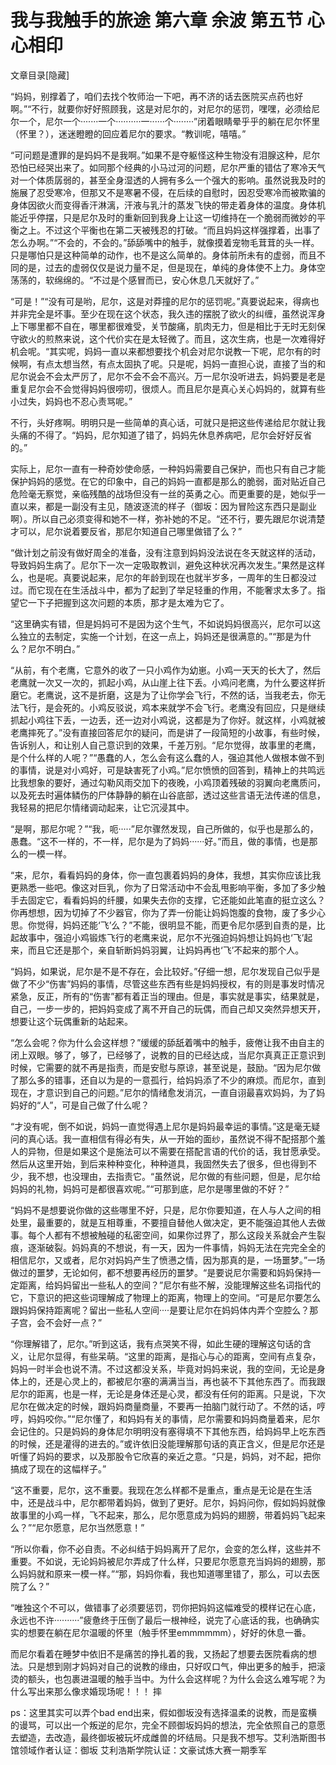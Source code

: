 # 我与我触手的旅途 第六章 余波 第五节 心心相印

文章目录[隐藏] 

“妈妈，别撑着了，咱们去找个牧师治一下吧，再不济的话去医院买点药也好啊。”“不行，就要你好好照顾我，这是对尼尔的，对尼尔的惩罚，嘿嘿，必须给尼尔一个，尼尔一个·······一个··········一······个········”闭着眼睛晕乎乎的躺在尼尔怀里（怀里？），迷迷瞪瞪的回应着尼尔的要求。“教训呢，嘻嘻。”

“可问题是遭罪的是妈妈不是我啊。”如果不是夺躯怪这种生物没有泪腺这种，尼尔恐怕已经哭出来了。如同那个经典的小马过河的问题，尼尔严重的错估了寒冷天气对一个体质孱弱的，甚至全身湿透的人拥有多么一个强大的影响。虽然说我及时的施展了忍受寒冷，但那又不是寒暑不侵，在后续的自慰时，因忍受寒冷而被欺骗的身体因欲火而变得香汗淋漓，汗液与乳汁的蒸发飞快的带走着身体的温度。身体机能近乎停摆，只是尼尔及时的重新回到我身上让这一切维持在一个脆弱而微妙的平衡之上。不过这个平衡也在第二天被残忍的打破。“而且妈妈这样强撑着，出事了怎么办啊。”“不会的，不会的。”舔舔嘴中的触手，就像摸着宠物毛茸茸的头一样。只是哪怕只是这种简单的动作，也不是这么简单的。身体前所未有的虚弱，而且不同的是，过去的虚弱仅仅是说力量不足，但是现在，单纯的身体使不上力。身体空荡荡的，软绵绵的。“不过是个感冒而已，安心休息几天就好了。”

“可是！”“没有可是哟，尼尔，这是对莽撞的尼尔的惩罚呢。”真要说起来，得病也并非完全是坏事。至少在现在这个状态，我久违的摆脱了欲火的纠缠，虽然说浑身上下哪里都不自在，哪里都很难受，关节酸痛，肌肉无力，但是相比于无时无刻保守欲火的煎熬来说，这个代价实在是太轻微了。而且，这次生病，也是一次难得好机会呢。“其实呢，妈妈一直以来都想要找个机会对尼尔说教一下呢，尼尔有的时候啊，有点太想当然，有点太固执了呢。只是呢，妈妈一直担心说，直接了当的和尼尔说会不会太严厉了，尼尔不会不会不高兴。万一尼尔没听进去，妈妈要是老是重复尼尔会不会觉得妈妈很唠叨，很烦人。而且尼尔是真心关心妈妈的，就算有些小过失，妈妈也不忍心责骂呢。”

不行，头好疼啊。明明只是一些简单的真心话，可就只是把这些传递给尼尔就让我头痛的不得了。“妈妈，尼尔知道了错了，妈妈先休息养病吧，尼尔会好好反省的。”

实际上，尼尔一直有一种奇妙使命感，一种妈妈需要自己保护，而也只有自己才能保护妈妈的感觉。在它的印象中，自己的妈妈一直都是那么的脆弱，面对贴近自己危险毫无察觉，亲临残酷的战场但没有一丝的英勇之心。而更重要的是，她似乎一直以来，都是一副没有主见，随波逐流的样子（御坂：因为冒险这东西只是副业啊）。所以自己必须变得和她不一样，弥补她的不足。“还不行，要先跟尼尔说清楚才可以，尼尔说着要反省，那尼尔知道自己哪里做错了么？”

“做计划之前没有做好周全的准备，没有注意到妈妈没法说在冬天就这样的活动，导致妈妈生病了。尼尔下一次一定吸取教训，避免这种状况再次发生。”果然是这样么，也是呢。真要说起来，尼尔的年龄到现在也就半岁多，一周年的生日都没过过。而它现在在生活战斗中，都为了起到了举足轻重的作用，不能奢求太多了。指望它一下子把握到这次问题的本质，那才是太难为它了。

“这里确实有错，但是妈妈可不是因为这个生气，不如说妈妈很高兴，尼尔可以这么独立的去制定，实施一个计划，在这一点上，妈妈还是很满意的。”“那是为什么？尼尔不明白。”

“从前，有个老鹰，它意外的收了一只小鸡作为幼崽。小鸡一天天的长大了，然后老鹰就一次又一次的，抓起小鸡，从山崖上往下丢。小鸡问老鹰，为什么要这样折磨它。老鹰说，这不是折磨，这是为了让你学会飞行，不然的话，当我老去，你无法飞行，是会死的。小鸡反驳说，鸡本来就学不会飞行。老鹰没有回应，只是继续抓起小鸡往下丢，一边丢，还一边对小鸡说，这都是为了你好。就这样，小鸡就被老鹰摔死了。”没有直接回答尼尔的疑问，而是讲了一段简短的小故事，有些时候，告诉别人，和让别人自己意识到的效果，千差万别。“尼尔觉得，故事里的老鹰，是个什么样的人呢？”“愚蠢的人，怎么会有这么蠢的人，强迫其他人做根本做不到的事情，说是对小鸡好，可是缺害死了小鸡。”尼尔愤愤的回答到，精神上的共鸣远比我想象的要好，通过勾勒风雨交加下的夜晚，小鸡顶着残破的羽翼向老鹰质问，以及死去时遍体鳞伤的尸体静静的躺在山谷底部，透过这些言语无法传递的信息，我轻易的把尼尔情绪调动起来，让它沉浸其中。

“是啊，那尼尔呢？”“我，呃·····”尼尔骤然发现，自己所做的，似乎也是那么的，愚蠢。“这不一样的，不一样，尼尔是为了妈妈······好。”而且，做的事情，也是那么的一模一样。

“来，尼尔，看看妈妈的身体，你一直包裹着妈妈的身体，我想，其实你应该比我更熟悉一些吧。像这对巨乳，你为了日常活动中不会乱甩影响平衡，多加了多少触手去固定它，看看妈妈的纤腰，如果失去你的支撑，它还能如此笔直的挺立这么？你再想想，因为切掉了不少器官，你为了弄一份能让妈妈饱腹的食物，废了多少心思。你觉得，妈妈还能‘飞’么？”不能，很明显不能，而更令尼尔感到自责的是，比起故事中，强迫小鸡锻炼飞行的老鹰来说，尼尔不光强迫妈妈想让妈妈也‘飞’起来，而且它还是那个，亲自斩断妈妈羽翼，让妈妈再也‘飞’不起来的那个人。

“妈妈，如果说，尼尔是不是不存在，会比较好。”仔细一想，尼尔发现自己似乎是做了不少“伤害”妈妈的事情，尽管这些东西有些是妈妈授权，有的则是事发时情况紧急，反正，所有的“伤害”都有着正当的理由。但是，事实就是事实，结果就是，自己，一步一步的，把妈妈变成了离不开自己的玩偶，而自己却又突然异想天开，想要让这个玩偶重新的站起来。

“怎么会呢？你为什么会这样想？”缓缓的舔舐着嘴中的触手，疲倦让我不由自主的闭上双眼。够了，够了，已经够了，说教的目的已经达成，当尼尔真真正正意识到时候，它需要的就不再是指责，而是安慰与原谅，甚至说是，鼓励。“因为尼尔做了那么多的错事，还自以为是的一意孤行，给妈妈添了不少的麻烦。而尼尔，直到现在，才意识到自己的问题。”尼尔的情绪愈发消沉，一直自诩最喜欢妈妈，为了妈妈好的“人”，可是自己做了什么呢？

“才没有呢，倒不如说，妈妈一直觉得遇上尼尔是妈妈最幸运的事情。”这是毫无疑问的真心话。我一直相信有得必有失，从一开始的面纱，虽然说不得不配搭那个羞人的异物，但是如果这个是施法可以不需要在搭配言语的代价的话，我甘愿承受。然后从这里开始，到后来种种变化，种种道具，我固然失去了很多，但也得到不少，我不想，也没理由，去指责它。“虽然说，尼尔做的有些问题，但是，尼尔给妈妈的礼物，妈妈可是都很喜欢呢。”“可那到底，尼尔是哪里做的不好？”

“妈妈不是想要说你做的这些哪里不好，只是，尼尔你要知道，在人与人之间的相处里，最重要的，就是互相尊重，不要擅自替他人做决定，更不能强迫其他人去做事。每个人都有不想被触碰的私密空间，如果你过界了，那么这段关系就会产生裂痕，逐渐破裂。妈妈真的不想说，有一天，因为一件事情，妈妈无法在完完全全的相信尼尔，又或者，尼尔对妈妈产生了愤懑之情，因为那真的是，一场噩梦。”一场做过的噩梦，无论如何，都不想要再经历的噩梦。“是要说尼尔需要和妈妈保持一定距离，给妈妈留出一些私人的空间？”尼尔有些不解，没能理解这些名词指代的它，下意识的把这些词理解成了物理上的距离，物理上的空间。“可是尼尔要怎么跟妈妈保持距离呢？留出一些私人空间····是要让尼尔在妈妈体内弄个空腔么？那子宫，会不会好一点？”

“你理解错了，尼尔。”听到这话，我有点哭笑不得，如此生硬的理解这句话的含义，让尼尔显得，有些呆萌。“这里的距离，是指心与心的距离，空间有点复杂，妈妈一时半会也说不清。不过这都没关系，毕竟对妈妈来说，我的空间，无论是身体上的，还是心灵上的，都被尼尔塞的满满当当，再也装不下其他东西了。而我跟尼尔的距离，也是一样，无论是身体还是心灵，都没有任何的距离。只是说，下次尼尔在做决定的时候，跟妈妈商量商量，不要再一拍脑门就行动了。不然的话，哼哼，妈妈咬你。”“尼尔懂了，和妈妈有关的事情，尼尔需要和妈妈商量着来，尼尔会记住的。只是妈妈的身体尼尔明明没有塞得填不下其他东西，给妈妈早上吃东西的时候，还是灌得的进去的。”或许依旧没能理解那句话的真正含义，但是尼尔还是听懂了妈妈的要求，以及那股令它欣喜的亲近之意。“只是，妈妈，对不起，把你搞成了现在的这幅样子。”

“这不重要，尼尔，这不重要。我现在怎么样都不是重点，重点是无论是在生活中，还是战斗中，尼尔都带着妈妈，做到了更好。尼尔，妈妈问你，假如妈妈就像故事里的小鸡一样，飞不起来，那么，尼尔愿意成为妈妈的翅膀，带着妈妈飞起来么？”“尼尔愿意，尼尔当然愿意！”

“所以你看，你不必自责。不必纠结于妈妈离开了尼尔，会变的怎么样，这些并不重要。不如说，无论妈妈被尼尔弄成了什么样，只要尼尔愿意充当妈妈的翅膀，那么妈妈就和原来一模一样。”“那，妈妈你看，我也知道哪里错了，那么，可以去医院了么？”

“唯独这个不可以，做错事了必须要惩罚，罚你把妈妈这幅难受的模样记在心底，永远也不许··········”疲惫终于压倒了最后一根神经，说完了心底话的我，也确确实实的想要在躺在尼尔温暖的怀里（触手怀里emmmmmm），好好的休息一番。

而尼尔看着在睡梦中依旧不是痛苦的挣扎着的我，又扬起了想要去医院看病的想法。只是想到刚才妈妈对自己的说教的缘由，只好叹口气，伸出更多的触手，把滚烫的额头，也包裹进温暖的触手当中。为什么会这样呢？为什么会这么难写呢？为什么写出来那么像求婚现场呢！！！
摔

ps：这里其实可以弄个bad end出来，假如御坂没有选择温柔的说教，而是蛮横的谩骂，可以出一个叛逆的尼尔，完全不顾御坂妈妈的想法，完全依照自己的意愿去塑造，去改造，最终御坂被玩坏成雌兽的坏结局。只是我不想写。艾利浩斯图书馆领域作者认证：御坂
艾利浩斯学院认证：文豪试炼大赛一期季军

